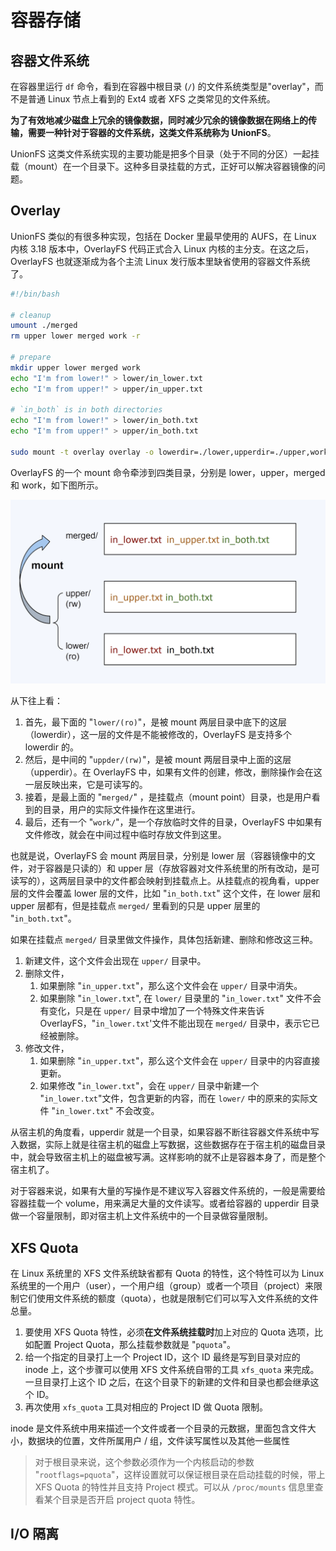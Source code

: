 # 容器存储

## 容器文件系统

在容器里运行 `df` 命令，看到在容器中根目录 (`/`) 的文件系统类型是"overlay"，而不是普通 Linux 节点上看到的 Ext4 或者 XFS 之类常见的文件系统。

**为了有效地减少磁盘上冗余的镜像数据，同时减少冗余的镜像数据在网络上的传输，需要一种针对于容器的文件系统，这类文件系统称为 UnionFS**。

UnionFS 这类文件系统实现的主要功能是把多个目录（处于不同的分区）一起挂载（mount）在一个目录下。这种多目录挂载的方式，正好可以解决容器镜像的问题。

## Overlay

UnionFS 类似的有很多种实现，包括在 Docker 里最早使用的 AUFS，在 Linux 内核 3.18 版本中，OverlayFS 代码正式合入 Linux 内核的主分支。在这之后，OverlayFS 也就逐渐成为各个主流 Linux 发行版本里缺省使用的容器文件系统了。

```bash
#!/bin/bash

# cleanup
umount ./merged
rm upper lower merged work -r

# prepare
mkdir upper lower merged work
echo "I'm from lower!" > lower/in_lower.txt
echo "I'm from upper!" > upper/in_upper.txt

# `in_both` is in both directories
echo "I'm from lower!" > lower/in_both.txt
echo "I'm from upper!" > upper/in_both.txt

sudo mount -t overlay overlay -o lowerdir=./lower,upperdir=./upper,workdir=./work ./merged
```

OverlayFS 的一个 mount 命令牵涉到四类目录，分别是 lower，upper，merged 和 work，如下图所示。

![overlayfs](/resources/overlayfs.webp)

从下往上看：

1. 首先，最下面的 "`lower/(ro)`"，是被 mount 两层目录中底下的这层（lowerdir），这一层的文件是不能被修改的，OverlayFS 是支持多个 lowerdir 的。
2. 然后，是中间的 "`uppder/(rw)`"，是被 mount 两层目录中上面的这层 （upperdir）。在 OverlayFS 中，如果有文件的创建，修改，删除操作会在这一层反映出来，它是可读写的。
3. 接着，是最上面的 "`merged/`" ，是挂载点（mount point）目录，也是用户看到的目录，用户的实际文件操作在这里进行。
4. 最后，还有一个 "`work/`"，是一个存放临时文件的目录，OverlayFS 中如果有文件修改，就会在中间过程中临时存放文件到这里。

也就是说，OverlayFS 会 mount 两层目录，分别是 lower 层（容器镜像中的文件，对于容器是只读的）和 upper 层（存放容器对文件系统里的所有改动，是可读写的），这两层目录中的文件都会映射到挂载点上。从挂载点的视角看，upper 层的文件会覆盖 lower 层的文件，比如 "`in_both.txt`" 这个文件，在 lower 层和 upper 层都有，但是挂载点 `merged/` 里看到的只是 upper 层里的 "`in_both.txt`"。

如果在挂载点  `merged/` 目录里做文件操作，具体包括新建、删除和修改这三种。

1. 新建文件，这个文件会出现在 `upper/` 目录中。
2. 删除文件，
   1. 如果删除 "`in_upper.txt`"，那么这个文件会在 `upper/` 目录中消失。
   2. 如果删除 "`in_lower.txt`", 在 `lower/` 目录里的 "`in_lower.txt`" 文件不会有变化，只是在 `upper/` 目录中增加了一个特殊文件来告诉 OverlayFS，"`in_lower.txt`'文件不能出现在 `merged/` 目录中，表示它已经被删除。
3. 修改文件，
   1. 如果删除 "`in_upper.txt`"，那么这个文件会在 `upper/` 目录中的内容直接更新。
   2. 如果修改 "`in_lower.txt`"，会在 `upper/` 目录中新建一个 "`in_lower.txt`"文件，包含更新的内容，而在 `lower/` 中的原来的实际文件 "`in_lower.txt`" 不会改变。

从宿主机的角度看，upperdir 就是一个目录，如果容器不断往容器文件系统中写入数据，实际上就是往宿主机的磁盘上写数据，这些数据存在于宿主机的磁盘目录中，就会导致宿主机上的磁盘被写满。这样影响的就不止是容器本身了，而是整个宿主机了。

对于容器来说，如果有大量的写操作是不建议写入容器文件系统的，一般是需要给容器挂载一个 volume，用来满足大量的文件读写。或者给容器的 upperdir 目录做一个容量限制，即对宿主机上文件系统中的一个目录做容量限制。

## XFS Quota

在 Linux 系统里的 XFS 文件系统缺省都有 Quota 的特性，这个特性可以为 Linux 系统里的一个用户（user），一个用户组（group）或者一个项目（project）来限制它们使用文件系统的额度（quota），也就是限制它们可以写入文件系统的文件总量。

1. 要使用 XFS Quota 特性，必须**在文件系统挂载时**加上对应的 Quota 选项，比如配置 Project Quota，那么挂载参数就是 "`pquota`"。
2. 给一个指定的目录打上一个 Project ID，这个 ID 最终是写到目录对应的 inode 上，这个步骤可以使用 XFS 文件系统自带的工具 `xfs_quota` 来完成。一旦目录打上这个 ID 之后，在这个目录下的新建的文件和目录也都会继承这个 ID。
3. 再次使用 `xfs_quota` 工具对相应的 Project ID 做 Quota 限制。

inode 是文件系统中用来描述一个文件或者一个目录的元数据，里面包含文件大小，数据块的位置，文件所属用户 / 组，文件读写属性以及其他一些属性

> 对于根目录来说，这个参数必须作为一个内核启动的参数 "`rootflags=pquota`"，这样设置就可以保证根目录在启动挂载的时候，带上 XFS Quota 的特性并且支持 Project 模式。可以从 `/proc/mounts` 信息里查看某个目录是否开启 project quota 特性。

## I/O 隔离

